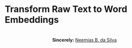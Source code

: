 # Transform Raw Text to Word Embeddings



#

<p align="center"><b>Sincerely:</b> <a href="https://github.com/neemiasbsilva">Neemias B. da Silva</a></p>

#